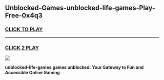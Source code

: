
## Unblocked-Games-unblocked-life-games-Play-Free-0x4q3
<h3>
<a href="https://premium76.site?title=unblocked-life-games&ref=18A1">CLICK TO PLAY</a></h3>
<hr>

<h3>
<a href="https://premium76.site?title=unblocked-life-games&ref=18A1">CLICK 2 PLAY</a>
  
</h3>

<a href="https://premium76.site?title=unblocked-life-games&ref=18A1"><img src="https://clearcache.store/games.png"></a>


**unblocked-life-games games unblocked: Your Gateway to Fun and Accessible Online Gaming**
